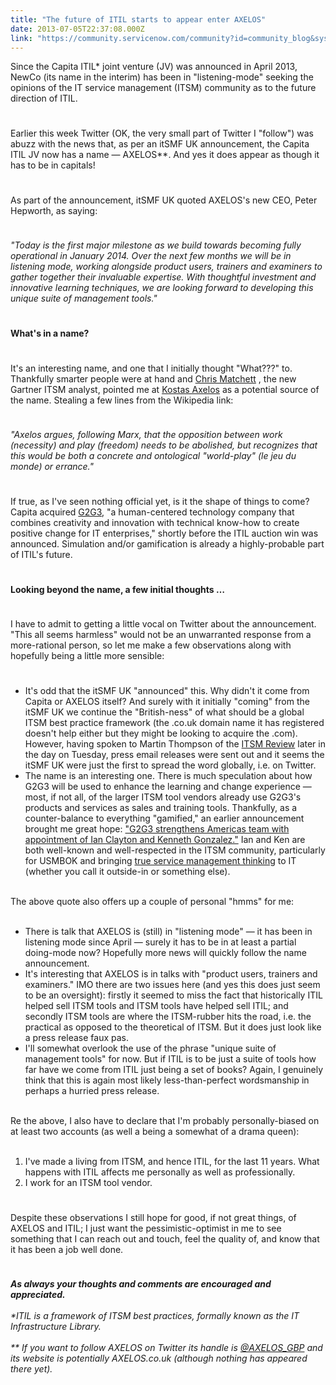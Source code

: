 ```yaml
---
title: "The future of ITIL starts to appear enter AXELOS"
date: 2013-07-05T22:37:08.000Z
link: "https://community.servicenow.com/community?id=community_blog&sys_id=90ecaa65dbd0dbc01dcaf3231f9619d1"
---
```

<p>Since the Capita ITIL* joint venture (JV) was announced in April 2013, NewCo (its name in the interim) has been in "listening-mode" seeking the opinions of the IT service management (ITSM) community as to the future direction of ITIL.</p><p style="min-height: 8pt; height: 8pt; padding: 0px;">  </p><p>Earlier this week Twitter (OK, the very small part of Twitter I "follow") was abuzz with the news that, as per an itSMF UK announcement, the Capita ITIL JV now has a name — AXELOS**. And yes it does appear as though it has to be in capitals!</p><p style="min-height: 8pt; height: 8pt; padding: 0px;">  </p><p>As part of the announcement, itSMF UK quoted AXELOS's new CEO, Peter Hepworth, as saying:</p><p style="min-height: 8pt; height: 8pt; padding: 0px;">  </p><p><em>"Today is the first major milestone as we build towards becoming fully operational in January 2014. Over the next few months we will be in listening mode, working alongside product users, trainers and examiners to gather together their invaluable expertise. With thoughtful investment and innovative learning techniques, we are looking forward to developing this unique suite of management tools."</em></p><p style="min-height: 8pt; height: 8pt; padding: 0px;">  </p><p><strong>What's in a name?</strong></p><p style="min-height: 8pt; height: 8pt; padding: 0px;">  </p><p>It's an interesting name, and one that I initially thought "What???" to. Thankfully smarter people were at hand and <a title="k-external-small" class="jive-link-external-small" href="https://twitter.com/itsmChris" rel="nofollow" target="_blank">Chris Matchett</a> , the new Gartner ITSM analyst, pointed me at <a title="k-external-small" class="jive-link-external-small" href="http://en.wikipedia.org/wiki/Kostas_AXELOS" rel="nofollow" target="_blank">Kostas Axelos</a> as a potential source of the name. Stealing a few lines from the Wikipedia link:</p><p style="min-height: 8pt; height: 8pt; padding: 0px;">  </p><p><em>"Axelos argues, following Marx, that the opposition between work (necessity) and play (freedom) needs to be abolished, but recognizes that this would be both a concrete and ontological "world-play" (le jeu du monde) or errance."</em></p><p style="min-height: 8pt; height: 8pt; padding: 0px;">  </p><p>If true, as I've seen nothing official yet, is it the shape of things to come? Capita acquired <a title="k-external-small" class="jive-link-external-small" href="http://www.g2g3.com/" rel="nofollow" target="_blank">G2G3</a>, "a human-centered technology company that combines creativity and innovation with technical know-how to create positive change for IT enterprises," shortly before the ITIL auction win was announced. Simulation and/or gamification is already a highly-probable part of ITIL's future.</p><p style="min-height: 8pt; height: 8pt; padding: 0px;">  </p><p><strong>Looking beyond the name, a few initial thoughts …</strong></p><p style="min-height: 8pt; height: 8pt; padding: 0px;">  </p><p>I have to admit to getting a little vocal on Twitter about the announcement. "This all seems harmless" would not be an unwarranted response from a more-rational person, so let me make a few observations along with hopefully being a little more sensible:</p><p style="min-height: 8pt; height: 8pt; padding: 0px;">  </p><ul><li>It's odd that the itSMF UK "announced" this. Why didn't it come from Capita or AXELOS itself? And surely with it initially "coming" from the itSMF UK we continue the "British-ness" of what should be a global ITSM best practice framework (the .co.uk domain name it has registered doesn't help either but they might be looking to acquire the .com). However, having spoken to Martin Thompson of the <a title="k-external-small" class="jive-link-external-small" href="http://www.theitsmreview.com/" rel="nofollow" target="_blank">ITSM Review</a> later in the day on Tuesday, press email releases were sent out and it seems the itSMF UK were just the first to spread the word globally, i.e. on Twitter.</li><li>The name is an interesting one. There is much speculation about how G2G3 will be used to enhance the learning and change experience — most, if not all, of the larger ITSM tool vendors already use G2G3's products and services as sales and training tools. Thankfully, as a counter-balance to everything "gamified," an earlier announcement brought me great hope: <a title="k-external-small" class="jive-link-external-small" href="http://www.g2g3.com/news/news10.html" rel="nofollow" target="_blank">"G2G3 strengthens Americas team with appointment of Ian Clayton and Kenneth Gonzalez."</a> Ian and Ken are both well-known and well-respected in the ITSM community, particularly for USMBOK and bringing <a title="k-external-small" class="jive-link-external-small" href="http://blogs.forrester.com/stephen_mann/12-02-21-its_time_to_realize_that_itil_is_not_the_only_fruit" rel="nofollow" target="_blank">true service management thinking</a> to IT (whether you call it outside-in or something else).</li></ul><p><br/>The above quote also offers up a couple of personal "hmms" for me:<br/><br/></p><ul><li>There is talk that AXELOS is (still) in "listening mode" — it has been in listening mode since April — surely it has to be in at least a partial doing-mode now? Hopefully more news will quickly follow the name announcement.</li><li>It's interesting that AXELOS is in talks with "product users, trainers and examiners." IMO there are two issues here (and yes this does just seem to be an oversight): firstly it seemed to miss the fact that historically ITIL helped sell ITSM tools and ITSM tools have helped sell ITIL; and secondly ITSM tools are where the ITSM-rubber hits the road, i.e. the practical as opposed to the theoretical of ITSM. But it does just look like a press release faux pas.</li><li>I'll somewhat overlook the use of the phrase "unique suite of management tools" for now. But if ITIL is to be just a suite of tools how far have we come from ITIL just being a set of books? Again, I genuinely think that this is again most likely less-than-perfect wordsmanship in perhaps a hurried press release.</li></ul><p><br/>Re the above, I also have to declare that I'm probably personally-biased on at least two accounts (as well a being a somewhat of a drama queen):<br/><br/></p><ol><li>I've made a living from ITSM, and hence ITIL, for the last 11 years. What happens with ITIL affects me personally as well as professionally.</li><li>I work for an ITSM tool vendor.</li></ol><p style="min-height: 8pt; height: 8pt; padding: 0px;">  </p><p>Despite these observations I still hope for good, if not great things, of AXELOS and ITIL; I just want the pessimistic-optimist in me to see something that I can reach out and touch, feel the quality of, and know that it has been a job well done.</p><p style="min-height: 8pt; height: 8pt; padding: 0px;">  </p><p><em><strong>As always your thoughts and comments are encouraged and appreciated.</strong><br/><br/>*ITIL is a framework of ITSM best practices, formally known as the IT Infrastructure Library.<br/><br/>** If you want to follow AXELOS on Twitter its handle is <a title="k-external-small" class="jive-link-external-small" href="https://twitter.com/AXELOS_GBP" rel="nofollow" target="_blank">@AXELOS_GBP</a> and its website is potentially AXELOS.co.uk (although nothing has appeared there yet).</em></p>